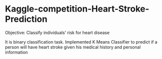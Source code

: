 # Kaggle-competition-Heart-Stroke-Prediction
Objective: Classify individuals' risk for heart disease

It is binary classification task. Implemented K Means Classifier to predict if a person will have heart stroke given his medical history and personal information

